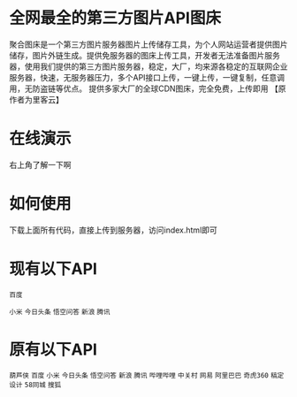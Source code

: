 # 全网最全的第三方图片API图床
聚合图床是一个第三方图片服务器图片上传储存工具，为个人网站运营者提供图片储存，图片外链生成。提供免服务器的图床上传工具，开发者无法准备图片服务器，使用我们提供的第三方图片服务器，稳定，大厂，均来源各稳定的互联网企业服务器，快速，无服务器压力，多个API接口上传，一键上传，一键复制，任意调用，无防盗链等优点。
提供多家大厂的全球CDN图床，完全免费，上传即用
【原作者为里客云】

# 在线演示
右上角了解一下啊

# 如何使用
下载上面所有代码，直接上传到服务器，访问index.html即可
# 现有以下API

`百度`


`小米`
`今日头条`
`悟空问答`
`新浪`
`腾讯`


# 原有以下API

`葫芦侠`
`百度`
`小米`
`今日头条`
`悟空问答`
`新浪`
`腾讯`
`哔哩哔哩`
`中关村`
`网易`
`阿里巴巴`
`奇虎360`
`稿定设计`
`58同城`
`搜狐`

